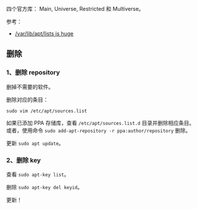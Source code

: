 四个官方库： Main, Universe, Restricted 和 Multiverse。  

参考：  

- [/var/lib/apt/lists is huge](https://askubuntu.com/questions/179955/var-lib-apt-lists-is-huge)  

## 删除
### 1、删除 repository
删掉不需要的软件。  

删除对应的条目：  
```
sudo vim /etc/apt/sources.list
```

如果已添加 PPA 存储库，查看 `/etc/apt/sources.list.d` 目录并删除相应条目。  
或者，使用命令 `sudo add-apt-repository -r ppa:author/repository` 删除。  

更新 `sudo apt update`。  

### 2、删除 key
查看 `sudo apt-key list`。  

删除 `sudo apt-key del keyid`。  

更新！  


